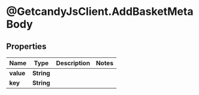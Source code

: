 # @GetcandyJsClient.AddBasketMetaBody

## Properties

Name | Type | Description | Notes
------------ | ------------- | ------------- | -------------
**value** | **String** |  | 
**key** | **String** |  | 


